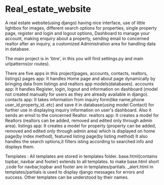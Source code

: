 # Real_estate_website
A real estate website(using django) having nice interface, use of little lightbox for images, different search options for properties, single property page, register and login and logout options, Dashboard to manage your account, making enquiry about a property, sending email to concerned realtor after an inquiry, a customized Administration area for handling data in database. 

The main project is in 'btre', in this you will find settings.py and main urlpatterns(or routes).

There are five apps in this project{pages, accounts, contacts, realtors, listings}
pages app: It handles Home page and about page dynamically by bringing data from listings and realtors app models(databases).
accounts app: It handles Register, login, logout and information on dashboard (model not created manually for users as they are already available in django).
contacts app: It takes information from inquiry form(like name,phone user_id,property_id..etc) and save it in database(using model Contact)
              for further use in displaying inquiry information on user's dashboard. Also it sends an emsil to the concerned Realtor.
realtors app: It creates a model for Realtors (realtors can be added, removed and edited only through admin area).
listings app: It creates a model for property (property can be added, removed and edited only through admin area) which is displayed on home page(by index method), featured listing page(by listing method)
              It also handles the search options,it filters isting according to searched info and displays them.
              
              
Templates : All templates are stored in templates folder.
           base.html(contains topbar, navbar and footer) extends to all templates.
           to make base.html short ,code for navbar,topbar and footer are in templates/partials.
           _alert.html in templates/partials is used to display django messages for errors and success.
           Other templates can be understood by their names.
